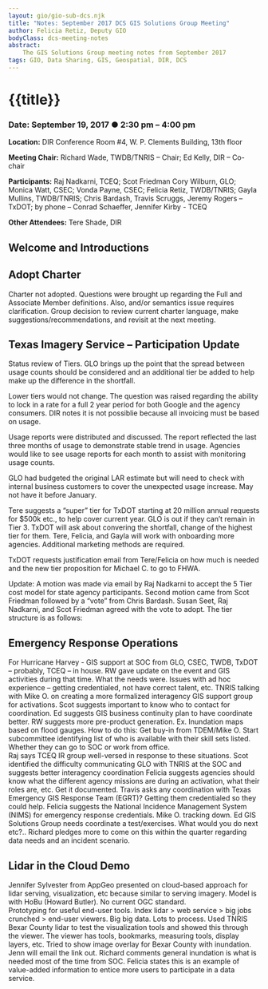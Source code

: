 ```yaml
---
layout: gio/gio-sub-dcs.njk
title: "Notes: September 2017 DCS GIS Solutions Group Meeting"
author: Felicia Retiz, Deputy GIO
bodyClass: dcs-meeting-notes
abstract:
    The GIS Solutions Group meeting notes from September 2017
tags: GIO, Data Sharing, GIS, Geospatial, DIR, DCS
---
```


# {{title}}

### Date: September 19, 2017  ● 2:30 pm – 4:00 pm 

**Location:** DIR Conference Room #4, W. P. Clements Building, 13th floor

**Meeting Chair:**   Richard Wade, TWDB/TNRIS – Chair; Ed Kelly, DIR – Co-chair

**Participants:**  Raj Nadkarni, TCEQ; Scot Friedman Cory Wilburn, GLO; Monica Watt, CSEC; Vonda Payne, CSEC; Felicia Retiz, TWDB/TNRIS; Gayla Mullins, TWDB/TNRIS; Chris Bardash, Travis Scruggs, Jeremy Rogers – TxDOT; by phone – Conrad Schaeffer, Jennifer Kirby - TCEQ

**Other Attendees:**  Tere Shade, DIR

## Welcome and Introductions

## Adopt Charter

Charter not adopted. Questions were brought up regarding the Full and Associate Member definitions. Also, and/or semantics issue requires clarification. Group decision to review current charter language, make suggestions/recommendations, and revisit at the next meeting.

## Texas Imagery Service – Participation Update
Status review of Tiers. GLO brings up the point that the spread between usage counts should be considered and an additional tier be added to help make up the difference in the shortfall.

Lower tiers would not change. The question was raised regarding the ability to lock in a rate for a full 2 year period for both Google and the agency consumers. DIR notes it is not possiblie because all invoicing must be based on usage. 

Usage reports were distributed and discussed. The report reflected the last three months of usage to demonstrate stable trend in usage.  Agencies would like to see usage reports for each month to assist with monitoring usage counts.

GLO had budgeted the original LAR estimate but will need to check with internal business customers to cover the unexpected usage increase. May not have it before January.


Tere suggests a “super” tier for TxDOT starting at 20 million annual requests for $500k etc., to help cover current year. GLO is out if they can’t remain in Tier 3. TxDOT will ask about convering the shortfall,  change of the highest tier for them.  Tere, Felicia, and Gayla will work with onboarding more agencies. Additional marketing methods are required.

TxDOT requests justification email from Tere/Felicia on how much is needed and the new tier proposition for Michael C. to go to FHWA.

Update: A motion was made via email by Raj Nadkarni to accept the 5 Tier cost model for state agency participants. Second motion came from Scot Friedman followed by a “vote” from Chris Bardash. Susan Seet, Raj Nadkarni, and Scot Friedman agreed with the vote to adopt. The tier structure is as follows:


## Emergency Response Operations

For Hurricane Harvey - GIS support at SOC from GLO, CSEC, TWDB, TxDOT – probably, TCEQ – in house.
RW gave update on the event and GIS activities during that time. What the needs were. Issues with ad hoc experience – getting credentialed, not have correct talent, etc. TNRIS talking with Mike O. on creating a more formalized interagency GIS support group for activations.
Scot suggests important to know who to contact for coordination.
Ed suggests GIS business continuity plan to have coordinate better. 
RW suggests more pre-product generation. Ex. Inundation maps based on flood gauges.
How to do this:
Get buy-in from TDEM/Mike O.
Start subcommittee identifying list of who is available with their skill sets listed. Whether they can go to SOC or work from office.  
Raj says TCEQ IR group well-versed in response to these situations.
Scot identified the difficulty communicating GLO with TNRIS at the SOC and suggests better interagency coordination
Felicia suggests agencies should know what the different agency missions are during an activation, what their roles are, etc. Get it documented.
Travis asks any coordination with Texas Emergency GIS Response Team (EGRT)? Getting them credentialed so they could help.
Felicia suggests the National Incidence Management System (NIMS) for emergency response credentials. Mike O. tracking down. 
Ed GIS Solutions Group needs coordinate a test/exercises. What would you do next etc?..
Richard pledges more to come on this within the quarter regarding data needs and an incident scenario.

## Lidar in the Cloud Demo

Jennifer Sylvester from AppGeo presented on cloud-based approach for lidar serving, visualization, etc because similar to serving imagery. Model is with HoBu (Howard Butler). No current OGC standard.  
Prototyping for useful end-user tools. 
Index lidar > web service > big jobs crunched > end-user viewers.
Big big data. Lots to process.
Used TNRIS Bexar County lidar to test the visualization tools and showed this through the viewer. The viewer has tools, bookmarks, measuring tools, display layers, etc.
Tried to show image overlay for Bexar County with inundation. Jenn will email the link out. 
Richard comments general inundation is what is needed most of the time from SOC.
Felicia states this is an example of value-added information to entice more users to participate in a data service.
